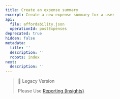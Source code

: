 ```yaml
---
title: Create an expense summary
excerpt: Create a new expense summary for a user
api:
  file: affordability.json
  operationId: postExpenses
deprecated: true
hidden: false
metadata:
  title: ''
  description: ''
  robots: index
next:
  description: ''
---
```

> 📘 Legacy Version
>
> Please Use [Reporting (Insights)](https://api.basiq.io/reference/createreport)

